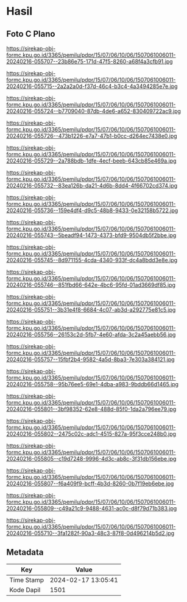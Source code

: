 # Hasil

## Foto C Plano

https://sirekap-obj-formc.kpu.go.id/3365/pemilu/pdpr/15/07/06/10/06/1507061006011-20240216-055707--23b86e75-171d-47f5-8260-a68f4a3cfb91.jpg

https://sirekap-obj-formc.kpu.go.id/3365/pemilu/pdpr/15/07/06/10/06/1507061006011-20240216-055715--2a2a2a0d-f37d-46c4-b3c4-4a3494285e7e.jpg

https://sirekap-obj-formc.kpu.go.id/3365/pemilu/pdpr/15/07/06/10/06/1507061006011-20240216-055724--b7709040-87db-4de6-a652-830409722ac9.jpg

https://sirekap-obj-formc.kpu.go.id/3365/pemilu/pdpr/15/07/06/10/06/1507061006011-20240216-055726--473b1226-e7a7-47b1-b0cc-d264ec7438e0.jpg

https://sirekap-obj-formc.kpu.go.id/3365/pemilu/pdpr/15/07/06/10/06/1507061006011-20240216-055729--2a788bdb-1dfe-4ecf-beeb-643cb85e469a.jpg

https://sirekap-obj-formc.kpu.go.id/3365/pemilu/pdpr/15/07/06/10/06/1507061006011-20240216-055732--83ea126b-da21-4d6b-8dd4-4f66702cd374.jpg

https://sirekap-obj-formc.kpu.go.id/3365/pemilu/pdpr/15/07/06/10/06/1507061006011-20240216-055736--159e4df4-d9c5-48b8-9433-0e32158b5722.jpg

https://sirekap-obj-formc.kpu.go.id/3365/pemilu/pdpr/15/07/06/10/06/1507061006011-20240216-055743--5beadf94-1473-4373-bfd9-9504db5f2bbe.jpg

https://sirekap-obj-formc.kpu.go.id/3365/pemilu/pdpr/15/07/06/10/06/1507061006011-20240216-055745--8d971155-4cda-4340-933f-dc4a8bdd3e8e.jpg

https://sirekap-obj-formc.kpu.go.id/3365/pemilu/pdpr/15/07/06/10/06/1507061006011-20240216-055746--851fbd66-642e-4bc6-95fd-01ad3669df85.jpg

https://sirekap-obj-formc.kpu.go.id/3365/pemilu/pdpr/15/07/06/10/06/1507061006011-20240216-055751--3b31e4f8-6684-4c07-ab3d-a292775e81c5.jpg

https://sirekap-obj-formc.kpu.go.id/3365/pemilu/pdpr/15/07/06/10/06/1507061006011-20240216-055756--26153c2d-5fb7-4e60-afda-3c2a45aebb56.jpg

https://sirekap-obj-formc.kpu.go.id/3365/pemilu/pdpr/15/07/06/10/06/1507061006011-20240216-055757--15fbf2b4-9582-4a5d-8ba3-7e303a384121.jpg

https://sirekap-obj-formc.kpu.go.id/3365/pemilu/pdpr/15/07/06/10/06/1507061006011-20240216-055758--95b76ee5-69e1-4dba-a983-9bddb66d1465.jpg

https://sirekap-obj-formc.kpu.go.id/3365/pemilu/pdpr/15/07/06/10/06/1507061006011-20240216-055801--3bf98352-62e8-488d-85f0-1da2a796ee79.jpg

https://sirekap-obj-formc.kpu.go.id/3365/pemilu/pdpr/15/07/06/10/06/1507061006011-20240216-055802--2475c02c-adc1-4515-827a-95f3cce248b0.jpg

https://sirekap-obj-formc.kpu.go.id/3365/pemilu/pdpr/15/07/06/10/06/1507061006011-20240216-055805--c19d7248-9996-4d3c-ab8c-3f31db156ebe.jpg

https://sirekap-obj-formc.kpu.go.id/3365/pemilu/pdpr/15/07/06/10/06/1507061006011-20240216-055807--f6a409f9-bcff-4b3d-8260-0b7f19eb6ebe.jpg

https://sirekap-obj-formc.kpu.go.id/3365/pemilu/pdpr/15/07/06/10/06/1507061006011-20240216-055809--c49a21c9-9488-4631-ac0c-d8f79d71b383.jpg

https://sirekap-obj-formc.kpu.go.id/3365/pemilu/pdpr/15/07/06/10/06/1507061006011-20240216-055710--3fa1282f-90a3-48c3-87f8-0d496214b5d2.jpg


## Metadata

| Key        | Value               |
| ---------- | ------------------- |
| Time Stamp | 2024-02-17 13:05:41 |
| Kode Dapil | 1501                |



